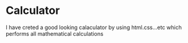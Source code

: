 # Calculator
I have creted a good looking calaculator by using html.css...etc which performs all mathematical calculations 
